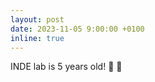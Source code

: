 ```yaml
---
layout: post
date: 2023-11-05 9:00:00 +0100
inline: true
---
```


INDE lab is 5 years old! :birthday: :rocket: